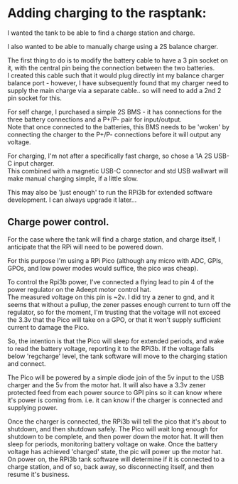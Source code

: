 # Adding charging to the rasptank:

I wanted the tank to be able to find a charge station and charge.

I also wanted to be able to manually charge using a 2S balance charger.

The first thing to do is to modify the battery cable to have a 3 pin socket on it, with the central pin being the connection between the two batteries.  
I created this cable such that it would plug directly int my balance charger balance port - however, I have subsequently found that my charger need to supply the main 
charge via a separate cable..  so will need to add a 2nd 2 pin socket for this.

For self charge, I purchased a simple 2S BMS - it has connections for the three battery connections and a P+/P- pair for input/output.  
Note that once connected to the batteries, this BMS needs to be 'woken' by connecting the charger to the P+/P- connections before it will output any voltage.

For charging, I'm not after a specifically fast charge, so chose a 1A 2S USB-C input charger.  
This combined with a magnetic USB-C connector and std USB wallwart will make manual charging simple, if a little slow.

This may also be 'just enough' to run the RPi3b for extended software development.  I can always upgrade it later...


## Charge power control.

For the case where the tank will find a charge station, and charge itself, I anticipate that the RPi will need to be powered down.

For this purpose I'm using a RPi Pico (although any micro with ADC, GPIs, GPOs, and low power modes would suffice, the pico was cheap).

To control the Rpi3b power, I've connected a flying lead to pin 4 of the power regulator on the Adeept motor control hat.  
The measured voltage on this pin is ~2v.  I did try a zener to gnd, and it seems that without a pullup, the zener passes enough current to turn off the regulator, 
so for the moment, I'm trusting that the voltage will not exceed the 3.3v that the Pico will take on a GPO, or that it won't supply sufficient current to damage the Pico.

So, the intention is that the Pico will sleep for extended periods, and wake to read the battery voltage, reporting it to the RPi3b.
If the voltage falls below 'regcharge' level, the tank software will move to the charging station and connect.

The Pico will be powered by a simple diode join of the 5v input to the USB charger and the 5v from the motor hat.
It will also have a 3.3v zener protected feed from each power source to GPI pins so it can know where it's power is coming from.
i.e. it can know if the charger is connected and supplying power.

Once the charger is connected, the RPi3b will tell the pico that it's about to shutdown, and then shutdown safely.
The Pico will wait long enough for shutdown to be complete, and then power down the motor hat.
It will then sleep for periods, monitoring battery voltage on wake.
Once the battery voltage has achieved 'charged' state, the pic will power up the motor hat.
On power on, the RPi3b tank software will determine if it is connected to a charge station, and of so, back away, so disconnecting itself, and then resume it's business.


